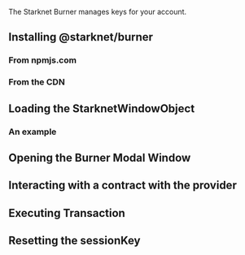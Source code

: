 The Starknet Burner manages keys for your account.

## Installing @starknet/burner

### From npmjs.com

### From the CDN

## Loading the StarknetWindowObject

### An example

## Opening the Burner Modal Window

## Interacting with a contract with the provider

## Executing Transaction

## Resetting the sessionKey


